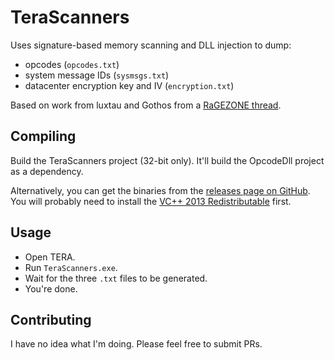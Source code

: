 # TeraScanners

Uses signature-based memory scanning and DLL injection to dump:
* opcodes (`opcodes.txt`)
* system message IDs (`sysmsgs.txt`)
* datacenter encryption key and IV (`encryption.txt`)

Based on work from luxtau and Gothos from a [RaGEZONE thread](http://forum.ragezone.com/f797/datacenter-parser-1084690/).

## Compiling

Build the TeraScanners project (32-bit only). It'll build the OpcodeDll project as a dependency.

Alternatively, you can get the binaries from the [releases page on GitHub](https://github.com/meishuu/TeraScanners/releases). You will probably need to install the [VC++ 2013 Redistributable](https://www.microsoft.com/en-us/download/details.aspx?id=40784) first.

## Usage

* Open TERA.
* Run `TeraScanners.exe`.
* Wait for the three `.txt` files to be generated.
* You're done.

## Contributing

I have no idea what I'm doing. Please feel free to submit PRs.
